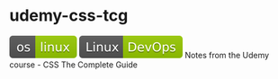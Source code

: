 # udemy-css-tcg
![OS Linux](shields/os-linux.svg)
![Linux Devops](shields/linux-devops.svg)
Notes from the Udemy course - CSS The Complete Guide
